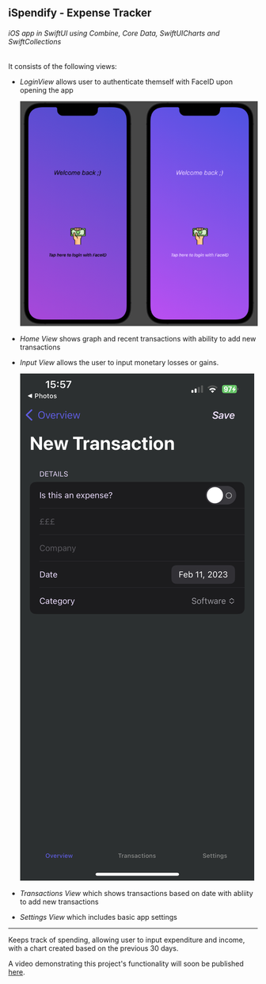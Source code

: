 ## **iSpendify** - Expense Tracker

###### iOS app in SwiftUI using Combine, Core Data, SwiftUICharts and SwiftCollections

It consists of the following views:

 - *LoginView* allows user to authenticate themself with FaceID upon opening the app

   ![FaceID](/iSpendify/Extension/faci.png)

 - *Home View* shows graph and recent transactions with ability to add new transactions 



 - *Input View* allows the user to input monetary losses or gains.

   ![Dark-mode-input](/iSpendify/Extension/input-transaction.jpeg)

 - *Transactions View* which shows transactions based on date with abliity to add new transactions



 - *Settings View* which includes basic app settings



_________________________
Keeps track of spending, allowing user to input expenditure and income, with a chart created based on the previous 30 days.

A video demonstrating this project's functionality will soon be published [here](https://github.com/Prajz).

